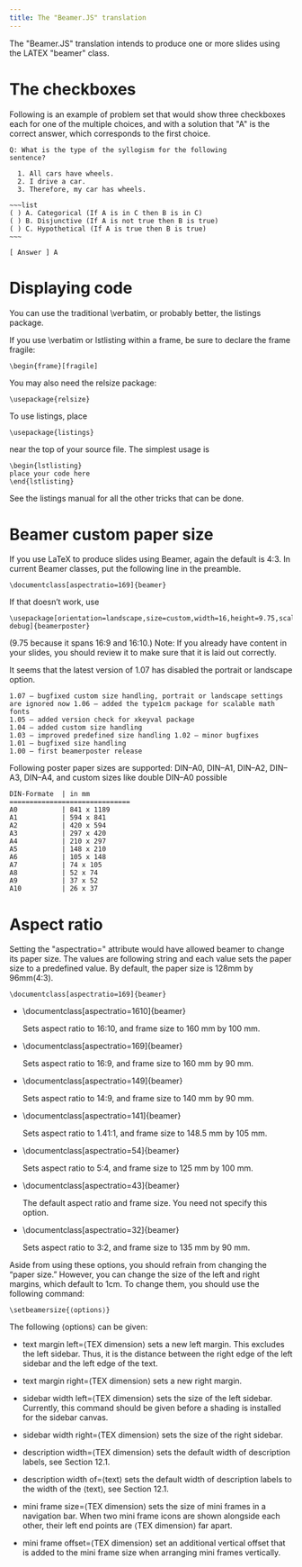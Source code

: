 ```yaml
---
title: The "Beamer.JS" translation
---
```


The "Beamer.JS" translation intends to produce one or more slides
using the LATEX "beamer" class.

# The checkboxes

Following is an example of problem set that would show
three checkboxes each for one of the multiple choices,
and with a solution that "A" is the correct answer,
which corresponds to the first choice.

    Q: What is the type of the syllogism for the following 
    sentence?

      1. All cars have wheels.
      2. I drive a car.
      3. Therefore, my car has wheels.

    ~~~list
    ( ) A. Categorical (If A is in C then B is in C)
    ( ) B. Disjunctive (If A is not true then B is true)
    ( ) C. Hypothetical (If A is true then B is true)
    ~~~

    [ Answer ] A



# Displaying code

You can use the traditional \verbatim, or probably better, the
listings package.

If you use \verbatim or lstlisting within a frame, be sure to declare
the frame fragile:

    \begin{frame}[fragile]

You may also need the relsize package:

    \usepackage{relsize}

To use listings, place

    \usepackage{listings}

near the top of your source file. The simplest usage is

    \begin{lstlisting}
    place your code here
    \end{lstlisting}

See the listings manual for all the other tricks that can be done.


# Beamer custom paper size

If you use LaTeX to produce slides using Beamer, again the default is
4:3. In current Beamer classes, put the following line in the
preamble.

    \documentclass[aspectratio=169]{beamer}

If that doesn’t work, use

    \usepackage[orientation=landscape,size=custom,width=16,height=9.75,scale=0.5,
    debug]{beamerposter}

(9.75 because it spans 16:9 and 16:10.)
Note: If you already have content in your slides, you should review it to make sure that it is laid out
correctly. 

It seems that the latest version of 1.07 has disabled the portrait or landscape option.

~~~list
1.07 – bugfixed custom size handling, portrait or landscape settings are ignored now 1.06 – added the type1cm package for scalable math fonts
1.05 – added version check for xkeyval package
1.04 – added custom size handling
1.03 – improved predefined size handling 1.02 – minor bugfixes
1.01 – bugfixed size handling
1.00 – first beamerposter release
~~~

Following poster paper sizes are supported: DIN–A0, DIN–A1, DIN–A2,
DIN–A3, DIN–A4, and custom sizes like double DIN–A0 possible

```tabular
DIN-Formate  | in mm
==============================
A0           | 841 x 1189 
A1           | 594 x 841
A2           | 420 x 594
A3           | 297 x 420
A4           | 210 x 297
A5           | 148 x 210
A6           | 105 x 148
A7           | 74 x 105
A8           | 52 x 74
A9           | 37 x 52
A10          | 26 x 37
``` 





# Aspect ratio

Setting the "aspectratio=" attribute would have
allowed beamer to change its paper size. The values
are following string and each value sets the paper size to 
a predefined value. By default, the paper size is
128mm by 96mm(4:3).

    \documentclass[aspectratio=169]{beamer}


+ \documentclass[aspectratio=1610]{beamer}
  
  Sets aspect ratio to 16:10, and frame size to 160 mm by 100 mm.

+ \documentclass[aspectratio=169]{beamer}

  Sets aspect ratio to 16:9, and frame size to 160 mm by 90 mm.

+ \documentclass[aspectratio=149]{beamer}

  Sets aspect ratio to 14:9, and frame size to 140 mm by 90 mm.

+ \documentclass[aspectratio=141]{beamer}

  Sets aspect ratio to 1.41:1, and frame size to 148.5 mm by 105 mm.

+ \documentclass[aspectratio=54]{beamer}

  Sets aspect ratio to 5:4, and frame size to 125 mm by 100 mm.

+ \documentclass[aspectratio=43]{beamer}

  The default aspect ratio and frame size. You need not specify this option.

+ \documentclass[aspectratio=32]{beamer}

  Sets aspect ratio to 3:2, and frame size to 135 mm by 90 mm.


Aside from using these options, you should refrain from changing the
“paper size.” However, you can change the size of the left and right
margins, which default to 1cm. To change them, you should use the
following command:

    \setbeamersize{⟨options⟩}

The following ⟨options⟩ can be given:

* text margin left=⟨TEX dimension⟩ sets a new left margin. This
  excludes the left sidebar. Thus, it is the distance between the
  right edge of the left sidebar and the left edge of the text.

* text margin right=⟨TEX dimension⟩ sets a new right margin.

* sidebar width left=⟨TEX dimension⟩ sets the size of the left
  sidebar. Currently, this command should be given before a shading is
  installed for the sidebar canvas.

* sidebar width right=⟨TEX dimension⟩ sets the size of the right
  sidebar.

* description width=⟨TEX dimension⟩ sets the default width of
  description labels, see Section 12.1.

* description width of=⟨text⟩ sets the default width of description
  labels to the width of the ⟨text⟩, see Section 12.1.

* mini frame size=⟨TEX dimension⟩ sets the size of mini frames in a
  navigation bar. When two mini frame icons are shown alongside each
  other, their left end points are ⟨TEX dimension⟩ far apart.

* mini frame offset=⟨TEX dimension⟩ set an additional vertical offset
  that is added to the mini frame size when arranging mini frames
  vertically. 

  
